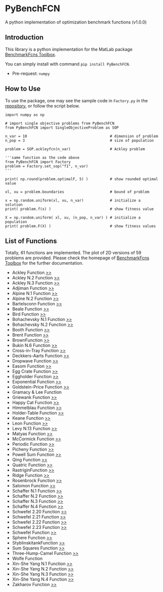 # PyBenchFCN

A python implementation of optimization benchmark functions (v1.0.0)

## Introduction

This library is a python implementation for the MatLab package [BenchmarkFcns Toolbox](http://benchmarkfcns.xyz/).

You can simply install with command ```pip install PyBenchFCN```.
- Pre-request: ```numpy```

## How to Use

To use the package, one may see the sample code in ```Factory.py``` in the [repository](https://github.com/Y1fanHE/PyBenchFCN), or follow the script below.

```
import numpy as np

# import single objective problems from PyBenchFCN
from PyBenchFCN import SingleObjectiveProblem as SOP

n_var = 10                                      # dimension of problem
n_pop = 3                                       # size of population

problem = SOP.ackleyfcn(n_var)                  # Ackley problem

'''same function as the code above
from PyBenchFCN import Factory
problem = Factory.set_sop("f1", n_var)
'''

print( np.round(problem.optimalF, 5) )          # show rounded optimal value

xl, xu = problem.boundaries                     # bound of problem

x = np.random.uniform(xl, xu, n_var)            # initialize a solution
print( problem.f(x) )                           # show fitness value

X = np.random.uniform( xl, xu, (n_pop, n_var) ) # initialize a population
print( problem.F(X) )                           # show fitness values
```

## List of Functions

Totally, 61 functions are implemented. The plot of 2D versions of 59 problems are provided. Please check the homepage of [BenchmarkFcns Toolbox](http://benchmarkfcns.xyz/) for the further documentation.

- Ackley Function [>>](./FitnessLandScape.md#ackley-function)
- Ackley N.2 Function [>>](./FitnessLandScape.md#ackley-n2-function)
- Ackley N.3 Function [>>](./FitnessLandScape.md#ackley-n3-function)
- Adjiman Function [>>](./FitnessLandScape.md#adjiman-function)
- Alpine N.1 Function [>>](./FitnessLandScape.md#alpine-n1-function)
- Alpine N.2 Function [>>](./FitnessLandScape.md#alpine-n2-function)
- Bartelsconn Function [>>](./FitnessLandScape.md#bartelsconn-function)
- Beale Function [>>](./FitnessLandScape.md#beale-function)
- Bird Function [>>](./FitnessLandScape.md#bird-function)
- Bohachevsky N.1 Function [>>](./FitnessLandScape.md#bohachevsky-n1-function)
- Bohachevsky N.2 Function [>>](./FitnessLandScape.md#bohachevsky-n2-function)
- Booth Function [>>](./FitnessLandScape.md#booth-function)
- Brent Function [>>](./FitnessLandScape.md#brent-function)
- BrownFunction [>>](./FitnessLandScape.md#brown-function)
- Bukin N.6 Function [>>](./FitnessLandScape.md#bukin-n6-function)
- Cross-in-Tray Function [>>](./FitnessLandScape.md#cross-in-tray-function)
- Deckkers-Aarts Function [>>](./FitnessLandScape.md#deckkers-aarts-function)
- Dropwave Function [>>](./FitnessLandScape.md#dropwave-function)
- Easom Function [>>](./FitnessLandScape.md#easom-function)
- Egg Crate Function [>>](./FitnessLandScape.md#egg-crate-function)
- Eggholder Function [>>](./FitnessLandScape.md#eggholder-function)
- Exponential Function [>>](./FitnessLandScape.md#exponential-function)
- Goldstein-Price Function [>>](./FitnessLandScape.md#goldstein-price-function)
- Gramacy & Lee Function
- Griewank Function [>>](./FitnessLandScape.md#griewank-function)
- Happy Cat Function [>>](./FitnessLandScape.md#happy-cat-function)
- Himmelblau Function [>>](./FitnessLandScape.md#himmelblau-function)
- Holder-Table Function [>>](./FitnessLandScape.md#holder-table-function)
- Keane Function [>>](./FitnessLandScape.md#keane-function)
- Leon Function [>>](./FitnessLandScape.md#leon-function)
- Levy N.13 Function [>>](./FitnessLandScape.md#levi-n13-function)
- Matyas Function [>>](./FitnessLandScape.md#matyas-function)
- McCormick Function [>>](./FitnessLandScape.md#mccormick-function)
- Periodic Function [>>](./FitnessLandScape.md#periodic-function)
- Picheny Function [>>](./FitnessLandScape.md#picheny-function)
- Powell Sum Function [>>](./FitnessLandScape.md#powell-sum-function)
- Qing Function [>>](./FitnessLandScape.md#qing-function)
- Quatric Function [>>](./FitnessLandScape.md#quartic-function)
- RastriginFunction [>>](./FitnessLandScape.md#rastrigin-function)
- Ridge Function [>>](./FitnessLandScape.md#ridge-function)
- Rosenbrock Function [>>](./FitnessLandScape.md#rosenbrock-function)
- Salomon Function [>>](./FitnessLandScape.md#salomon-function)
- Schaffer N.1 Function [>>](./FitnessLandScape.md#schaffer-n1-function)
- Schaffer N.2 Function [>>](./FitnessLandScape.md#schaffer-n2-function)
- Schaffer N.3 Function [>>](./FitnessLandScape.md#schaffer-n3-function)
- Schaffer N.4 Function [>>](./FitnessLandScape.md#schaffer-n4-function)
- Schwefel 2.20 Function [>>](./FitnessLandScape.md#schwefel-220-function)
- Schwefel 2.21 Function [>>](./FitnessLandScape.md#schwefel-221-function)
- Schwefel 2.22 Function [>>](./FitnessLandScape.md#schwefel-222-function)
- Schwefel 2.23 Function [>>](./FitnessLandScape.md#schwefel-223-function)
- Schwefel Function [>>](./FitnessLandScape.md#schwefel-function)
- Sphere Function [>>](./FitnessLandScape.md#sphere-function)
- StyblinskitankFunction [>>](./FitnessLandScape.md#styblinskitank-function)
- Sum Squares Function [>>](./FitnessLandScape.md#sum-squares-function)
- Three-Hump-Camel Function [>>](./FitnessLandScape.md#three-hump-camel-function)
- Wolfe Function
- Xin-She Yang N.1 Function [>>](./FitnessLandScape.md#xin-she-yang-n1-function)
- Xin-She Yang N.2 Function [>>](./FitnessLandScape.md#xin-she-yang-n2-function)
- Xin-She Yang N.3 Function [>>](./FitnessLandScape.md#xin-she-yang-n3-function)
- Xin-She Yang N.4 Function [>>](./FitnessLandScape.md#xin-she-yang-n4-function)
- Zakharov Function [>>](./FitnessLandScape.md#zakharov-function)
